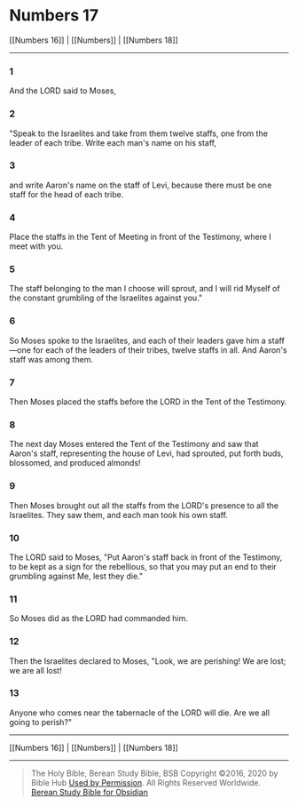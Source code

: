 # Numbers 17

[[Numbers 16]] | [[Numbers]] | [[Numbers 18]]

---

### 1
And the LORD said to Moses,

### 2
"Speak to the Israelites and take from them twelve staffs, one from the leader of each tribe. Write each man's name on his staff,

### 3
and write Aaron's name on the staff of Levi, because there must be one staff for the head of each tribe.

### 4
Place the staffs in the Tent of Meeting in front of the Testimony, where I meet with you.

### 5
The staff belonging to the man I choose will sprout, and I will rid Myself of the constant grumbling of the Israelites against you."

### 6
So Moses spoke to the Israelites, and each of their leaders gave him a staff—one for each of the leaders of their tribes, twelve staffs in all. And Aaron's staff was among them.

### 7
Then Moses placed the staffs before the LORD in the Tent of the Testimony.

### 8
The next day Moses entered the Tent of the Testimony and saw that Aaron's staff, representing the house of Levi, had sprouted, put forth buds, blossomed, and produced almonds!

### 9
Then Moses brought out all the staffs from the LORD's presence to all the Israelites. They saw them, and each man took his own staff.

### 10
The LORD said to Moses, "Put Aaron's staff back in front of the Testimony, to be kept as a sign for the rebellious, so that you may put an end to their grumbling against Me, lest they die."

### 11
So Moses did as the LORD had commanded him.

### 12
Then the Israelites declared to Moses, "Look, we are perishing! We are lost; we are all lost!

### 13
Anyone who comes near the tabernacle of the LORD will die. Are we all going to perish?"

---

[[Numbers 16]] | [[Numbers]] | [[Numbers 18]]

---

> The Holy Bible, Berean Study Bible, BSB
> Copyright &copy;2016, 2020 by Bible Hub
> [Used by Permission](https://berean.bible/terms.htm). All Rights Reserved Worldwide.
> [Berean Study Bible for Obsidian](https://github.com/gapmiss/berean-study-bible-for-obsidian)

